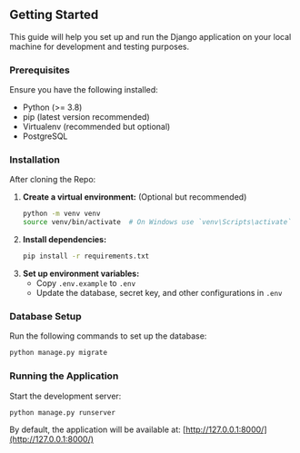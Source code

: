 ## Getting Started

This guide will help you set up and run the Django application on your local machine for development and testing purposes.

### Prerequisites
Ensure you have the following installed:
- Python (>= 3.8)
- pip (latest version recommended)
- Virtualenv (recommended but optional)
- PostgreSQL

### Installation
After cloning the Repo:

1. **Create a virtual environment:** (Optional but recommended)
   ```sh
   python -m venv venv
   source venv/bin/activate  # On Windows use `venv\Scripts\activate`
   ```
2. **Install dependencies:**
   ```sh
   pip install -r requirements.txt
   ```
3. **Set up environment variables:**
   - Copy `.env.example` to `.env`
   - Update the database, secret key, and other configurations in `.env`

### Database Setup
Run the following commands to set up the database:
```sh
python manage.py migrate
```

### Running the Application
Start the development server:
```sh
python manage.py runserver
```
By default, the application will be available at: [http://127.0.0.1:8000/](http://127.0.0.1:8000/)